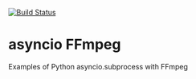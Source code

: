 [![Build Status](https://travis-ci.com/ec500-software-engineering/asyncio-subprocess-ffmpeg.svg?branch=master)](https://travis-ci.com/ec500-software-engineering/asyncio-subprocess-ffmpeg)

# asyncio FFmpeg

Examples of Python asyncio.subprocess with FFmpeg
